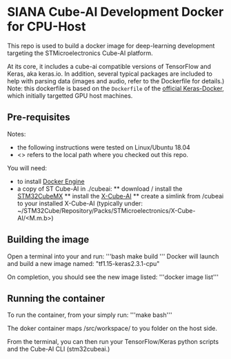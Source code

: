 # SIANA Cube-AI Development Docker for CPU-Host

This repo is used to build a docker image for deep-learning development targeting the STMicroelectronics Cube-AI platform.

At its core, it includes a cube-ai compatible versions of TensorFlow and Keras, aka keras.io. In addition, several typical packages are included to help with parsing data (images and audio, refer to the Dockerfile for details.) Note: this dockerfile is based on the `Dockerfile` of the [official Keras-Docker](https://github.com/keras-team/keras/tree/master/docker), which initially targetted GPU host machines.

## Pre-requisites
Notes:
  * the following instructions were tested on Linux/Ubuntu 18.04
  * <<root>> refers to the local path where you checked out this repo.
 
You will need:
  * to install [Docker Engine](https://docs.docker.com/engine/install/)
  * a copy of ST Cube-AI in ./cubeai:
    ** download / install the [STM32CubeMX](https://www.st.com/en/development-tools/stm32cubemx.html)
    ** install the [X-Cube-AI](https://www.st.com/content/st_com/en/products/embedded-software/mcu-mpu-embedded-software/stm32-embedded-software/stm32cube-expansion-packages/x-cube-ai.html) 
    ** create a simlink from <root>/cubeai to your installed X-Cube-AI (typically under: ~/STM32Cube/Repository/Packs/STMicroelectronics/X-Cube-AI/<M.m.b>)

## Building the image
Open a terminal into your <root> and run:
'''bash
 make build
 '''
Docker will launch and build a new image named: "tf1.15-keras2.3.1-cpu"

On completion, you should see the new image listed: 
'''docker image list'''

## Running the container
To run the container, from your <root> simply run:
 '''make bash'''
 
 The doker container maps /src/workspace/ to you <root> folder on the host side.
 
 From the terminal, you can then run your TensorFlow/Keras python scripts and the Cube-AI CLI (stm32cubeai.)

